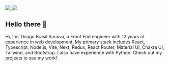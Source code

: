 <div>
    <a target='_blank' href="https://www.linkedin.com/in/thiago-brasilsaraiva">
        <img src="https://img.shields.io/badge/LinkedIn-0077B5?style=for-the-badge&logo=linkedin&logoColor=white">
    </a>
  <a target='_blank' href="mailto:thiagosaraiva.trabalho@gmail.com">
        <img src="https://img.shields.io/badge/gmail-EA4335?style=for-the-badge&logo=gmail&logoColor=white">
    </a>
</div>

<h2>Hello there 👋</h2>

Hi, I'm Thiago Brasil Saraiva, a Front End engineer  with 12 years of experience in web development. My primary stack includes React, Typescript, Node.js, Vite, Next, Redux, React Router, Material UI, Chakra UI, Tailwind, and Bootstrap. I also have experience with Python. Check out my projects to see my work!
